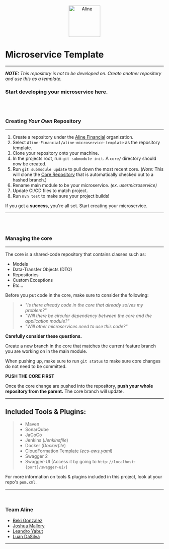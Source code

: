 
<div style="text-align: center; margin: 20px">
    <img src="https://avatars.githubusercontent.com/u/81389149?s=400&u=7fddbf624d3443e4da55f2a11879da78c80fdab7&v=4" alt="Aline" width="100"/>
</div>

Microservice Template
===

___
_**NOTE:** This repository is not to be developed on. Create another repository and use this as a template._

### Start developing your microservice here.
<br>
<br>

### Creating _Your Own_ Repository

___
1. Create a repository under the [Aline Financial](https://github.com/Aline-Financial) organization.
2. Select `Aline-Financial/aline-microservice-template` as the repository template.
3. Clone your repository onto your machine.
4. In the projects root, run `git submodule init`. A `core/` directory should now be created.
5. Run `git submodule update` to pull down the most recent core. (_Note:_ This will clone the [Core Repository](https://github.com/Aline-Financial/core) that is automatically checked out to a hashed branch.)
6. Rename main module to be your microservice. _(ex. usermicroservice)_
7. Update CI/CD files to match project.
8. Run `mvn test` to make sure your project builds!

If you get a **success**, you're all set. Start creating your microservice.

___

<br>
<br>

### Managing the core

___
The core is a shared-code repository that contains classes such as:
- Models
- Data-Transfer Objects (DTO)
- Repositories
- Custom Exceptions
- Etc...

Before you put code in the core, make sure to consider the following:
> - _"Is there already code in the core that already solves my problem?"_
> - _"Will there be circular dependency between the core and the application module?"_
> - _"Will other microservices need to use this code?"_

**Carefully consider these questions.**

Create a new branch in the core that matches the current feature branch you are working on in the main module.

When pushing up, make sure to run `git status` to make sure core changes do not need to be committed.


**PUSH THE CORE FIRST**

Once the core change are pushed into the repository, **push your whole repository from the parent.** The core branch will update.

___

## Included Tools & Plugins:

> - Maven
> - SonarQube
> - JaCoCo
> - Jenkins (_Jenkinsfile_)
> - Docker (_Dockerfile_)
> - CloudFormation Template (_ecs-aws.yaml_)
> - Swagger 2
> - Swagger-UI (Access it by going to `http://localhost:{port}/swagger-ui/`)

For more information on tools & plugins included in this project, look at your repo's `pom.xml`.

___

<br>

### Team Aline
- [Beki Gonzalez](https://github.com/beki01)
- [Joshua Mallory](https://github.com/Joshua-Mallory)
- [Leandro Yabut](https://github.com/leandroyabut)
- [Luan DaSilva](https://github.com/smooth-dasilva)

___
